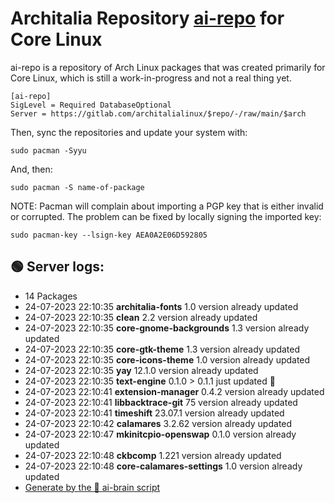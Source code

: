 # Architalia Repository [ai-repo](https://gitlab.com/architalialinux/ai-repo) for Core Linux

ai-repo is a repository of Arch Linux packages that was created primarily for Core Linux, which is still a work-in-progress and not a real thing yet.

```
[ai-repo]
SigLevel = Required DatabaseOptional
Server = https://gitlab.com/architalialinux/$repo/-/raw/main/$arch 
```

Then, sync the repositories and update your system with:

```
sudo pacman -Syyu
```

And, then:

```
sudo pacman -S name-of-package
```

NOTE: Pacman will complain about importing a PGP key that is either invalid or corrupted.  The problem can be fixed by locally signing the imported key:

```
sudo pacman-key --lsign-key AEA0A2E06D592805
```



## 🟢 Server logs:
- 14 Packages
- 24-07-2023 22:10:35 **architalia-fonts** 1.0 version already updated
- 24-07-2023 22:10:35 **clean** 2.2 version already updated
- 24-07-2023 22:10:35 **core-gnome-backgrounds** 1.3 version already updated
- 24-07-2023 22:10:35 **core-gtk-theme** 1.3 version already updated
- 24-07-2023 22:10:35 **core-icons-theme** 1.0 version already updated
- 24-07-2023 22:10:35 **yay** 12.1.0 version already updated
- 24-07-2023 22:10:35 **text-engine** 0.1.0 > 0.1.1 just updated 🔹
- 24-07-2023 22:10:41 **extension-manager** 0.4.2 version already updated
- 24-07-2023 22:10:41 **libbacktrace-git** 75 version already updated
- 24-07-2023 22:10:41 **timeshift** 23.07.1 version already updated
- 24-07-2023 22:10:42 **calamares** 3.2.62 version already updated
- 24-07-2023 22:10:47 **mkinitcpio-openswap** 0.1.0 version already updated
- 24-07-2023 22:10:48 **ckbcomp** 1.221 version already updated
- 24-07-2023 22:10:48 **core-calamares-settings** 1.0 version already updated
 - [Generate by the 🤖 ai-brain script](https://gitlab.com/architalialinux/ai-repo/-/blob/main/ai-brain)

